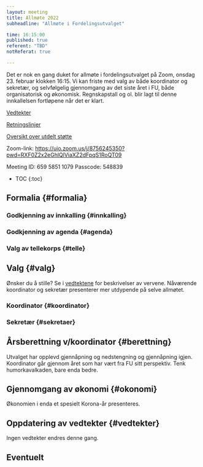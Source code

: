```yaml
---
layout: meeting
title: Allmøte 2022
subheadline: "Allmøte i Fordelingsutvalget"

time: 16:15:00
published: true
referent: "TBD"
notReferat: true

---
```


Det er nok en gang duket for allmøte i fordelingsutvalget på Zoom, onsdag 23. februar klokken 16:15. Vi kan friste med valg av både koordinator og sekretær, og selvfølgelig gjennomgang av det siste året i FU, både organisatorisk og økonomisk. Regnskapstall og ol. blir lagt til denne innkallelsen fortløpene når det er klart.

[Vedtekter](https://fordelingsutvalget.org/vedtekter/)

[Retningslinjer](https://fordelingsutvalget.org/retningslinjer/)

[Oversikt over utdelt støtte]()

Zoom-link:
https://uio.zoom.us/j/8756245350?pwd=RXF0Z2x2eGhlQlViaXZ2dFpqS1RoQT09

Meeting ID: 659 5851 1079
Passcode: 548839

* TOC
{:toc}

## Formalia {#formalia}
### Godkjenning av innkalling {#innkalling}
### Godkjenning av agenda {#agenda}
### Valg av tellekorps {#telle}

##  Valg {#valg}
Ønsker du å stille? Se i [vedtektene](https://fordelingsutvalget.org/vedtekter/) for beskrivelser av vervene.
Nåværende koordinator og sekretær presenterer mer utdypende på selve allmøtet.

### Koordinator {#koordinator}
### Sekretær {#sekretaer}

##  Årsberettning v/koordinator {#berettning}
Utvalget har opplevd gjennåpning og nedstengning og gjennåpning igjen.
Koordinator går gjennom året som har vært fra FU sitt perspektiv.
Tenk humorkavalkaden, bare enda bedre.

##  Gjennomgang av økonomi {#okonomi}
Økonomien i enda et spesielt Korona-år presenteres.

## Oppdatering av vedtekter {#vedtekter}
Ingen vedtekter endres denne gang.

## Eventuelt